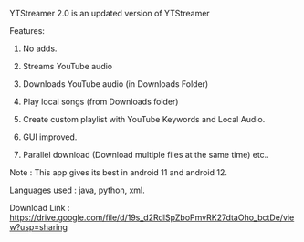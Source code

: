 YTStreamer 2.0 is an updated version of YTStreamer

Features:

  1. No adds.

  2. Streams YouTube audio

  3. Downloads YouTube audio (in Downloads Folder)
  
  4. Play local songs (from Downloads folder)
  
  5. Create custom playlist with YouTube Keywords and Local Audio.
  
  6. GUI improved.
  
  7. Parallel download (Download multiple files at the same time) etc..
  
  Note : This app gives its best in android 11 and android 12.
  
  Languages used : java, python, xml.
  
  Download Link : https://drive.google.com/file/d/19s_d2RdlSpZboPmvRK27dtaOho_bctDe/view?usp=sharing
